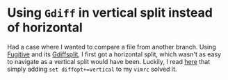 # Using `Gdiff` in vertical split instead of horizontal

Had a case where I wanted to compare a file from another branch. Using [Fugitive](https://github.com/tpope/vim-fugitive) and its [Gdiffsplit](https://github.com/tpope/vim-fugitive/blob/master/doc/fugitive.txt#L172), I first got a horizontal split, which wasn't as easy to navigate as a vertical split would have been. Luckily, I read [here](https://github.com/tpope/vim-fugitive/issues/508) that simply adding `set diffopt+=vertical` to my `vimrc` solved it.

